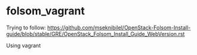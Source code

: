 folsom_vagrant
==============
Trying to follow:
https://github.com/mseknibilel/OpenStack-Folsom-Install-guide/blob/stable/GRE/OpenStack_Folsom_Install_Guide_WebVersion.rst

Using vagrant
